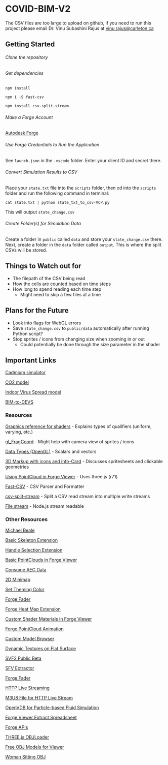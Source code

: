 # COVID-BIM-V2

The CSV files are too large to upload on github, if you need to run this project please email Dr. Vinu Subashini Rajus at vinu.rajus@carleton.ca

## Getting Started

###### Clone the repository

###### Get dependencies

```npm install```

```npm i -S fast-csv```

```npm install csv-split-stream```

###### Make a Forge Account 

[Autodesk Forge](https://forge.autodesk.com/)

###### Use Forge Credentials to Run the Application

See ```launch.json``` in the ```.vscode``` folder. Enter your client ID and secret there. 

###### Convert Simulation Results to CSV

Place your ```state.txt``` file into the ```scripts``` folder, then cd into the ```scripts``` folder and run the following command in terminal: 

```cat state.txt | python state_txt_to_csv-VCP.py```

This will output ```state_change.csv```

###### Create Folder(s) for Simulation Data

Create a folder in ```public``` called ```data``` and store your ```state_change.csv``` there. Next, create a folder in the ```data``` folder called ```output```. This is where the split CSVs will be stored.

## Things to Watch out for

- The filepath of the CSV being read
- How the cells are counted based on time steps
- How long to spend reading each time step
  - Might need to skip a few files at a time 

## Plans for the Future

- Look into flags for WebGL errors
- Save ```state_change.csv``` to ```public/data``` automatically after running Python script?
- Stop sprites / icons from changing size when zooming in or out
  - Could potentially be done through the size parameter in the shader

## Important Links

[Cadmium simulator](https://github.com/SimulationEverywhere/Cell-DEVS-Cadmium-Simulation-Environment)

[CO2 model](https://github.com/SimulationEverywhere-Models/Cell-DEVS-CO2_spread_computer_lab)

[Indoor Virus Spread model](https://github.com/SimulationEverywhere-Models/indoor_virus_spread)

[BIM-to-DEVS](https://github.com/SimulationEverywhere/BIM-to-DEVS/tree/master)

### Resources

[Graphics reference for shaders](http://what-when-how.com/Tutorial/topic-1779u1aung/Three-js-277.html) - Explains types of qualifiers (uniform, varying, etc.)

[gl_FragCoord](https://www.khronos.org/registry/OpenGL-Refpages/gl4/html/gl_FragCoord.xhtml) - Might help with camera view of sprites / icons

[Data Types (OpenGL)](https://www.khronos.org/opengl/wiki/Data_Type_(GLSL)https://www.khronos.org/opengl/wiki/Data_Type_(GLSL)) - Scalars and vectors

[3D Markup with icons and info-Card](https://forge.autodesk.com/blog/3d-markup-icons-and-info-card) - Discusses spritesheets and clickable geometries

[Using PointCloud in Forge Viewer](https://forge.autodesk.com/blog/using-pointcloud-forge-viewer) - Uses three.js (r71)

[Fast-CSV](https://c2fo.io/fast-csv/) - CSV Parser and Formatter

[csv-split-stream](https://www.npmjs.com/package/csv-split-stream) - Split a CSV read stream into multiple write streams

[File stream](https://nodejs.org/api/stream.html#stream_readable_pause) - Node.js stream readable

### Other Resources 

[Michael Beale](https://forge.autodesk.com/author/michael-beale)

[Basic Skeleton Extension](https://learnforge.autodesk.io/#/viewer/extensions/skeleton)

[Handle Selection Extension](https://learnforge.autodesk.io/#/viewer/extensions/selection)

[Basic PointClouds in Forge Viewer](https://forge.autodesk.com/blog/basic-point-clouds-forge-viewer)

[Consume AEC Data](https://forge.autodesk.com/blog/consume-aec-data-which-are-model-derivative-api)

[2D Minimap](https://forge.autodesk.com/blog/add-revit-levels-and-2d-minimap-your-3d) 

[Set Theming Color](https://forge.autodesk.com/blog/happy-easter-setthemingcolor-model-material)

[Forge Fader](https://github.com/jeremytammik/forgefader)

[Forge Heat Map Extension](https://github.com/petrbroz/learn.forge.viewmodels/blob/extend-viewer/public/js/HeatmapExtension.js)

[Custom Shader Materials in Forge Viewer](https://forge.autodesk.com/blog/custom-shader-materials-forge-viewer)

[Forge PointCloud Animation](https://github.com/wallabyway/forge-pointcloud-animation)

[Custom Model Browser](https://forge.autodesk.com/blog/customizing-model-browser-custom-label-behavior-styling-and-data-sources)

[Dynamic Textures on Flat Surface](https://adndevblog.typepad.com/cloud_and_mobile/2016/07/projecting-dynamic-textures-onto-flat-surfaces-with-threejs.html)

[SVF2 Public Beta](https://forge.autodesk.com/blog/svf2-public-beta-new-optimized-viewer-format)

[SFV Extractor](https://forge.autodesk.com/blog/forge-svf-extractor-nodejs)

[Forge Fader](https://forge-rcdb.autodesk.io/configurator?id=59041f250007f5c0eef482f2)

[HTTP Live Streaming](https://developer.apple.com/streaming/)

[M3U8 File for HTTP Live Stream](https://www.lifewire.com/m3u8-file-2621956#:~:text=A%20file%20with%20the%20M3U8,for%20an%20internet%20radio%20station.)

[OpenVDB for Particle-based Fluid Simulation](https://www.openvdb.org/)

[Forge Viewer Extract Spreadsheet](https://github.com/Autodesk-Forge/viewer-javascript-extract.spreadsheet)

[Forge APIs](https://forge.autodesk.com/en/docs/)

[THREE.js OBJLoader](https://threejs.org/docs/#examples/en/loaders/OBJLoader)

[Free OBJ Models for Viewer](https://www.turbosquid.com/3d-model/free/character?keyword=sitting)

[Woman Sitting OBJ](https://www.turbosquid.com/3d-models/free-max-mode-human-rig-female-gigapixel/847088)
